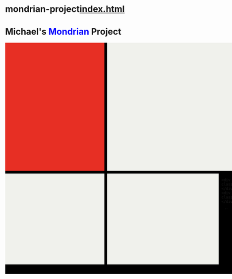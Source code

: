 # mondrian-project[index.html](https://github.com/user-attachments/files/22324290/index.html)
<!DOCTYPE html>
<html lang="en">

<head>
  <meta charset="UTF-8">
  <meta name="viewport" content="width=device-width, initial-scale=1.0">
  <title>Mondrian Project</title>
  <style>
    /* 
    Write your CSS here 
    Gap Colour: #000
    White: #F0F1EC
    Red: #E72F24
    Black: #232629
    Blue: #004592
    Yellow: #F9D01E

    For dimensions, see dimensions.png image.
    HINT: Remember you can't change the properties of grid lines.
    But grid lines are transparent!
    */

    .container{
      display: grid;
      background-color: #000;
      grid-template-columns: 320px 198px 153px 50px;
      grid-template-rows: 414px 130px 155px 20px;
      gap: 9px;
      height: 748px;
      width: 748px;
    }

    .white1{
      background-color: #F0F1EC;
      grid-area: 1 / 2 / 2 / 5;
    }

    .red{
      background-color: #E72F24;
    }

    .black{
      background-color: #232629;
    }

    .blue{
      background-color: #004592;
      border-bottom: 10px solid black;
    }

    .yellow{
      background-color: #F9D01E;
      border-radius: 50%;
    }

    .white2{
      background-color: #F0F1EC;
      grid-area: 2 / 1 / 4 / 2;
    }

    .white3{
      background-color: #F0F1EC;
      grid-area: 2 / 2 / 4 / 4;
    }

    .white4{
      background-color: #F0F1EC;
      grid-area: 3 / 4 / 5 / 5;
    }

    .white5{
      background-color: #F0F1EC;
    }

    .header{
      display: inline-block;
      color: blue;
      font-weight: bold;
    }
  </style>
</head>

<body>
  <!-- Write your HTML here -->
  <h1>Michael's <span class="header">Mondrian</span> Project</h1>
   <div class="container">
    <div class="red"></div>
    <div class="white1"></div>
    <div class="white2"></div>
    <div class="white3"></div>

    <div class="blue"></div>
    <div class="white4"></div>
    
    <div class="white5"></div>
    <div class="yellow"></div>
    <div class="black"></div>

   </div>
</body>

</html>
